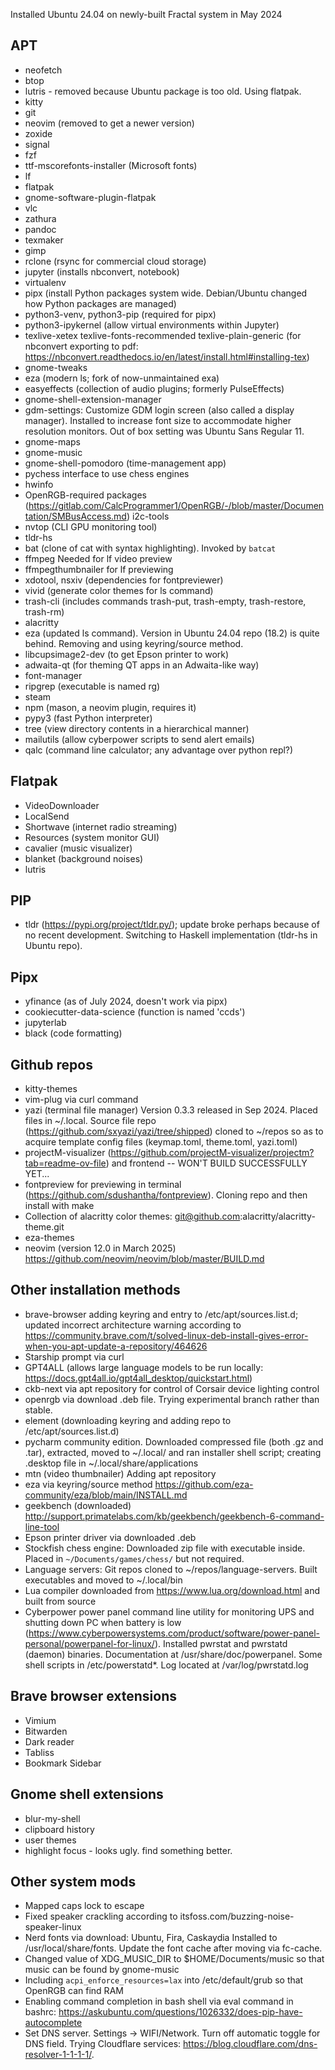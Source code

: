 Installed Ubuntu 24.04 on newly-built Fractal system in May 2024

## APT
* neofetch
* btop
* lutris - removed because Ubuntu package is too old.  Using flatpak.
* kitty
* git 
* neovim (removed to get a newer version)
* zoxide
* signal
* fzf
* ttf-mscorefonts-installer (Microsoft fonts)
* lf
* flatpak
* gnome-software-plugin-flatpak
* vlc
* zathura
* pandoc
* texmaker
* gimp
* rclone (rsync for commercial cloud storage)
* jupyter (installs nbconvert, notebook)
* virtualenv
* pipx (install Python packages system wide.  Debian/Ubuntu changed how Python packages are managed)
* python3-venv, python3-pip (required for pipx)
* python3-ipykernel (allow virtual environments within Jupyter)
* texlive-xetex texlive-fonts-recommended texlive-plain-generic (for nbconvert exporting to pdf:  https://nbconvert.readthedocs.io/en/latest/install.html#installing-tex)
* gnome-tweaks
* eza (modern ls; fork of now-unmaintained exa)
* easyeffects (collection of audio plugins; formerly PulseEffects)
* gnome-shell-extension-manager
* gdm-settings:  Customize GDM login screen (also called a display manager).  Installed to increase font size to accommodate higher resolution monitors.  Out of box setting was Ubuntu Sans Regular 11. 
* gnome-maps
* gnome-music
* gnome-shell-pomodoro (time-management app)
* pychess  interface to use chess engines
* hwinfo
* OpenRGB-required packages (https://gitlab.com/CalcProgrammer1/OpenRGB/-/blob/master/Documentation/SMBusAccess.md) i2c-tools
* nvtop (CLI GPU monitoring tool)
* tldr-hs
* bat (clone of cat with syntax highlighting).  Invoked by `batcat`
* ffmpeg Needed for lf video preview
* ffmpegthumbnailer for lf previewing
* xdotool, nsxiv (dependencies for fontpreviewer)
* vivid (generate color themes for ls command)
* trash-cli (includes commands trash-put, trash-empty, trash-restore, trash-rm)
* alacritty
* eza (updated ls command).  Version in Ubuntu 24.04 repo (18.2) is quite behind.  Removing and using keyring/source method.
* libcupsimage2-dev (to get Epson printer to work)
* adwaita-qt (for theming QT apps in an Adwaita-like way)
* font-manager
* ripgrep (executable is named rg)
* steam
* npm (mason, a neovim plugin, requires it)
* pypy3  (fast Python interpreter)
* tree (view directory contents in a hierarchical manner)
* mailutils (allow cyberpower scripts to send alert emails)
* qalc (command line calculator; any advantage over python repl?)


## Flatpak
* VideoDownloader
* LocalSend
* Shortwave (internet radio streaming)
* Resources (system monitor GUI)
* cavalier (music visualizer)
* blanket (background noises)
* lutris


## PIP
* tldr (https://pypi.org/project/tldr.py/); update broke perhaps because of no recent development.  Switching to Haskell implementation (tldr-hs in Ubuntu repo).


## Pipx
* yfinance (as of July 2024, doesn't work via pipx)
* cookiecutter-data-science  (function is named 'ccds')
* jupyterlab
* black (code formatting)


## Github repos
* kitty-themes    
* vim-plug via curl command
* yazi (terminal file manager)  Version 0.3.3 released in Sep 2024.  Placed files in ~/.local.  Source file repo (https://github.com/sxyazi/yazi/tree/shipped) cloned to ~/repos so as to acquire template config files (keymap.toml, theme.toml, yazi.toml)
* projectM-visualizer (https://github.com/projectM-visualizer/projectm?tab=readme-ov-file) and frontend -- WON'T BUILD SUCCESSFULLY YET...
* fontpreview for previewing in terminal (https://github.com/sdushantha/fontpreview).  Cloning repo and then install with make
* Collection of alacritty color themes:  git@github.com:alacritty/alacritty-theme.git
* eza-themes
* neovim  (version 12.0 in March 2025) https://github.com/neovim/neovim/blob/master/BUILD.md







## Other installation methods
* brave-browser  adding keyring and entry to /etc/apt/sources.list.d; updated incorrect architecture warning according to https://community.brave.com/t/solved-linux-deb-install-gives-error-when-you-apt-update-a-repository/464626
* Starship prompt via curl  
* GPT4ALL (allows large language models to be run locally:  https://docs.gpt4all.io/gpt4all_desktop/quickstart.html)
* ckb-next via apt repository for control of Corsair device lighting control
* openrgb via download .deb file.  Trying experimental branch rather than stable.
* element (downloading keyring and adding repo to /etc/apt/sources.list.d)
* pycharm community edition.  Downloaded compressed file (both .gz and .tar), extracted, moved to ~/.local/ and ran installer shell script; creating .desktop file in ~/.local/share/applications
* mtn (video thumbnailer)  Adding apt repository
* eza via keyring/source method  https://github.com/eza-community/eza/blob/main/INSTALL.md
* geekbench (downloaded) http://support.primatelabs.com/kb/geekbench/geekbench-6-command-line-tool
* Epson printer driver via downloaded .deb
* Stockfish chess engine:  Downloaded zip file with executable inside.  Placed in `~/Documents/games/chess/` but not required.
* Language servers:  Git repos cloned to ~/repos/language-servers.  Built executables and moved to ~/.local/bin
* Lua compiler downloaded from https://www.lua.org/download.html and built from source
* Cyberpower power panel command line utility for monitoring UPS and shutting down PC when battery is low (https://www.cyberpowersystems.com/product/software/power-panel-personal/powerpanel-for-linux/).  Installed pwrstat and pwrstatd (daemon) binaries.  Documentation at /usr/share/doc/powerpanel.  Some shell scripts in /etc/powerstatd*.  Log located at /var/log/pwrstatd.log



## Brave browser extensions
* Vimium
* Bitwarden
* Dark reader
* Tabliss
* Bookmark Sidebar



## Gnome shell extensions
* blur-my-shell
* clipboard history
* user themes
* highlight focus  - looks ugly.  find something better.




## Other system mods
* Mapped caps lock to escape
* Fixed speaker crackling according to itsfoss.com/buzzing-noise-speaker-linux
* Nerd fonts via download:  Ubuntu, Fira, Caskaydia  Installed to /usr/local/share/fonts.  Update the font cache after moving via fc-cache.
* Changed value of XDG_MUSIC_DIR to $HOME/Documents/music so that music can be found by gnome-music
* Including `acpi_enforce_resources=lax` into /etc/default/grub so that OpenRGB can find RAM
* Enabling command completion in bash shell via eval command in bashrc:  https://askubuntu.com/questions/1026332/does-pip-have-autocomplete
* Set DNS server.  Settings -> WIFI/Network.  Turn off automatic toggle for DNS field.  Trying Cloudflare services:  https://blog.cloudflare.com/dns-resolver-1-1-1-1/.  
